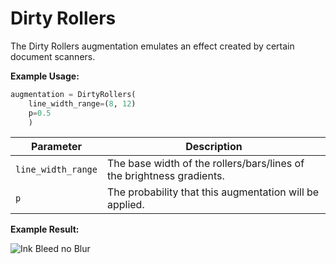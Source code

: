 # Dirty Rollers

The Dirty Rollers augmentation emulates an effect created by certain document scanners.

**Example Usage:**

```python
augmentation = DirtyRollers(
	line_width_range=(8, 12)
	p=0.5
    )
```

| Parameter | Description |
|---|---|
| `line_width_range` | The base width of the rollers/bars/lines of the brightness gradients. |
| `p` | The probability that this augmentation will be applied. |

**Example Result:**

![Ink Bleed no Blur](../../images/Augmentations/DirtyRollers.png)
